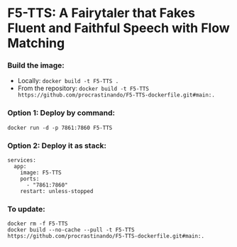 # F5-TTS: A Fairytaler that Fakes Fluent and Faithful Speech with Flow Matching

### Build the image:
- Locally: `docker build -t F5-TTS .`
- From the repository: `docker build -t F5-TTS https://github.com/procrastinando/F5-TTS-dockerfile.git#main:.`

### Option 1: Deploy by command:
```
docker run -d -p 7861:7860 F5-TTS
```
### Option 2: Deploy it as stack:
```
services:
  app:
    image: F5-TTS
    ports:
      - "7861:7860"
    restart: unless-stopped
```
### To update:
```
docker rm -f F5-TTS
docker build --no-cache --pull -t F5-TTS https://github.com/procrastinando/F5-TTS-dockerfile.git#main:.
```
